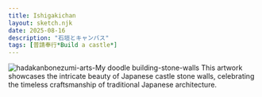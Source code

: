 ```yaml
---
title: Ishigakichan
layout: sketch.njk
date: 2025-08-16
description: "石垣とキャンバス"
tags: [普請奉行*Build a castle*]
---
```


![hadakanbonezumi-arts-My doodle building-stone-walls](/images/20250816.jpg)
This artwork showcases the intricate beauty of Japanese castle stone walls, celebrating the timeless craftsmanship of traditional Japanese architecture.